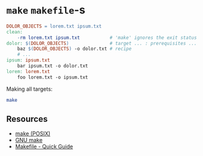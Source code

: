# `make` `makefile`-s

```makefile
DOLOR_OBJECTS = lorem.txt ipsum.txt
clean:
    -rm lorem.txt ipsum.txt           # 'make' ignores the exit status if program begins with a '-'
dolor: $(DOLOR_OBJECTS)               # target ... : prerequisites ...
    baz $(DOLOR_OBJECTS) -o dolor.txt # recipe
    # ...
ipsum: ipsum.txt
    bar ipsum.txt -o dolor.txt
lorem: lorem.txt
    foo lorem.txt -o ipsum.txt
```

Making all targets:

```sh
make
```

## Resources

-   [make (POSIX)](https://pubs.opengroup.org/onlinepubs/9699919799/utilities/make.html)
-   [GNU make](https://www.gnu.org/software/make/manual/make.html)
-   [Makefile - Quick Guide](https://www.tutorialspoint.com/makefile/makefile_quick_guide.htm)

